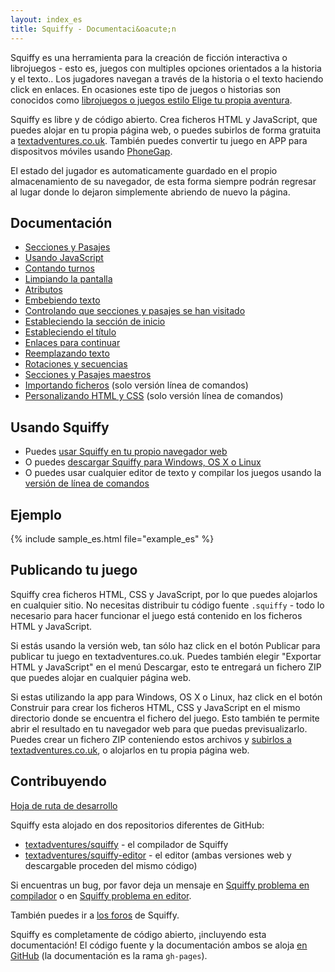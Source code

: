 ```yaml
---
layout: index_es
title: Squiffy - Documentaci&oacute;n
---
```


Squiffy es una herramienta para la creaci&oacute;n de ficci&oacute;n interactiva o librojuegos - esto es, juegos con multiples opciones orientados a la historia y el texto.. Los jugadores navegan a trav&eacute;s de la historia o el texto haciendo click en enlaces. En ocasiones este tipo de juegos o historias son conocidos como [librojuegos o juegos estilo Elige tu propia aventura](https://es.wikipedia.org/wiki/Libro_juego).

Squiffy es libre y de c&oacute;digo abierto. Crea ficheros HTML y JavaScript, que puedes alojar en tu propia p&aacute;gina web, o puedes subirlos de forma gratuita a [textadventures.co.uk](http://textadventures.co.uk). Tambi&eacute;n puedes convertir tu juego en APP para dispositvos m&oacute;viles usando [PhoneGap](http://phonegap.com/).

El estado del jugador es automaticamente guardado en el propio almacenamiento de su navegador, de esta forma siempre podr&aacute;n regresar al lugar donde lo dejaron simplemente abriendo de nuevo la p&aacute;gina.

Documentaci&oacute;n
-------------

- [Secciones y Pasajes](sections-passages_es.html)
- [Usando JavaScript](javascript_es.html)
- [Contando turnos](turncount_es.html)
- [Limpiando la pantalla](clear_es.html)
- [Atributos](attributes_es.html)
- [Embebiendo texto](embed_es.html)
- [Controlando que secciones y pasajes se han visitado](seen_es.html)
- [Estableciendo la secci&oacute;n de inicio](start_es.html)
- [Estableciendo el t&iacute;tulo](title_es.html)
- [Enlaces para continuar](continue_es.html)
- [Reemplazando texto](replace_es.html)
- [Rotaciones y secuencias](rotate-sequence_es.html)
- [Secciones y Pasajes maestros](master_es.html)
- [Importando ficheros](import_es.html) (solo versi&oacute;n l&iacute;nea de comandos)
- [Personalizando HTML y CSS](customise_es.html) (solo versi&oacute;n l&iacute;nea de comandos)

Usando Squiffy
-------------

- Puedes [usar Squiffy en tu propio navegador web](http://textadventures.co.uk/squiffy/editor)
- O puedes [descargar Squiffy para Windows, OS X o Linux](https://github.com/textadventures/squiffy-editor/releases)
- O puedes usar cualquier editor de texto y compilar los juegos usando la [versi&oacute;n de l&iacute;nea de comandos](cli_es.html)

Ejemplo
-------

{% include sample_es.html file="example_es" %}

Publicando tu juego
-------------------

Squiffy crea ficheros HTML, CSS y JavaScript, por lo que puedes alojarlos en cualquier sitio. No necesitas distribuir tu c&oacute;digo fuente `.squiffy` - todo lo necesario para hacer funcionar el juego est&aacute; contenido en los ficheros HTML y JavaScript.

Si est&aacute;s usando la versi&oacute;n web, tan s&oacute;lo haz click en el bot&oacute;n Publicar para publicar tu juego en textadventures.co.uk. Puedes tambi&eacute;n elegir "Exportar HTML y JavaScript" en el men&uacute; Descargar, esto te entregar&aacute; un fichero ZIP que puedes alojar en cualquier p&aacute;gina web.

Si estas utilizando la app para Windows, OS X o Linux, haz click en el bot&oacute;n Construir para crear los ficheros HTML, CSS y JavaScript en el mismo directorio donde se encuentra el fichero del juego. Esto tambi&eacute;n te permite abrir el resultado en tu navegador web para que puedas previsualizarlo. Puedes crear un fichero ZIP conteniendo estos archivos y [subirlos a textadventures.co.uk](http://textadventures.co.uk/create/submit), o alojarlos en tu propia p&aacute;gina web.

Contribuyendo
-------------

[Hoja de ruta de desarrollo](roadmap_es.html)

Squiffy esta alojado en dos repositorios diferentes de GitHub:

- [textadventures/squiffy](https://github.com/textadventures/squiffy) - el compilador de Squiffy
- [textadventures/squiffy-editor](https://github.com/textadventures/squiffy-editor) - el editor (ambas versiones web y descargable proceden del mismo c&oacute;digo)

Si encuentras un bug, por favor deja un mensaje en [Squiffy problema en compilador](https://github.com/textadventures/squiffy/issues) o en [Squiffy problema en editor](https://github.com/textadventures/squiffy-editor/issues).

Tambi&eacute;n puedes ir a [los foros](http://forum.textadventures.co.uk/viewforum.php?f=24) de Squiffy.

Squiffy es completamente de c&oacute;digo abierto, ¡incluyendo esta documentaci&oacute;n! El c&oacute;digo fuente y la documentaci&oacute;n ambos se aloja [en GitHub](https://github.com/textadventures/squiffy) (la documentaci&oacute;n es la rama `gh-pages`).